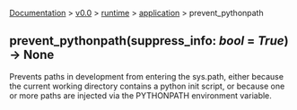 [Documentation](/docs/documentation.md) >
 [v0.0](/docs/0.0/version.md) >
  [runtime](/docs/0.0/runtime/module.md) >
   [application](/docs/0.0/runtime/application/module.md) >
    prevent_pythonpath

## prevent_pythonpath(suppress_info: _bool_ = _True_) -> None

Prevents paths in development from entering the sys.path, either because the current working directory contains a python init script, or because one or more paths are injected via the PYTHONPATH environment variable.